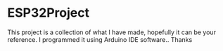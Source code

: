 # ESP32Project
This project is a collection of what I have made, hopefully it can be your reference.  I programmed it using Arduino IDE software.. Thanks